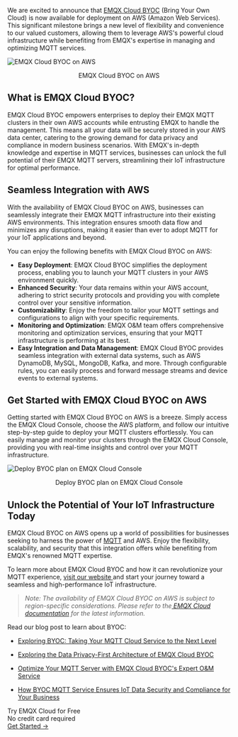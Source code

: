 We are excited to announce that [EMQX Cloud BYOC](https://www.emqx.com/en/cloud/byoc) (Bring Your Own Cloud) is now available for deployment on AWS (Amazon Web Services). This significant milestone brings a new level of flexibility and convenience to our valued customers, allowing them to leverage AWS's powerful cloud infrastructure while benefiting from EMQX's expertise in managing and optimizing MQTT services.

![EMQX Cloud BYOC on AWS](https://assets.emqx.com/images/8df47c4b82abca0d1111ad38369b4245.png)

<center>EMQX Cloud BYOC on AWS</center>

## What is EMQX Cloud BYOC?

EMQX Cloud BYOC empowers enterprises to deploy their EMQX MQTT clusters in their own AWS accounts while entrusting EMQX to handle the management. This means all your data will be securely stored in your AWS data center, catering to the growing demand for data privacy and compliance in modern business scenarios. With EMQX's in-depth knowledge and expertise in MQTT services, businesses can unlock the full potential of their EMQX MQTT servers, streamlining their IoT infrastructure for optimal performance.

## Seamless Integration with AWS

With the availability of EMQX Cloud BYOC on AWS, businesses can seamlessly integrate their EMQX MQTT infrastructure into their existing AWS environments. This integration ensures smooth data flow and minimizes any disruptions, making it easier than ever to adopt MQTT for your IoT applications and beyond.

You can enjoy the following benefits with EMQX Cloud BYOC on AWS:

- **Easy Deployment**: EMQX Cloud BYOC simplifies the deployment process, enabling you to launch your MQTT clusters in your AWS environment quickly.
- **Enhanced Security**: Your data remains within your AWS account, adhering to strict security protocols and providing you with complete control over your sensitive information.
- **Customizability**: Enjoy the freedom to tailor your MQTT settings and configurations to align with your specific requirements.
- **Monitoring and Optimization**: EMQX O&M team offers comprehensive monitoring and optimization services, ensuring that your MQTT infrastructure is performing at its best.
- **Easy Integration and Data Management**: EMQX Cloud BYOC provides seamless integration with external data systems, such as AWS DynamoDB, MySQL, MongoDB, Kafka, and more. Through configurable rules, you can easily process and forward message streams and device events to external systems.

## Get Started with EMQX Cloud BYOC on AWS

Getting started with EMQX Cloud BYOC on AWS is a breeze. Simply access the EMQX Cloud Console, choose the AWS platform, and follow our intuitive step-by-step guide to deploy your MQTT clusters effortlessly. You can easily manage and monitor your clusters through the EMQX Cloud Console, providing you with real-time insights and control over your MQTT infrastructure.

![Deploy BYOC plan on EMQX Cloud Console](https://assets.emqx.com/images/24d343cc422d82c8242da0a9556505de.png)

<center>Deploy BYOC plan on EMQX Cloud Console</center>

## Unlock the Potential of Your IoT Infrastructure Today

EMQX Cloud BYOC on AWS opens up a world of possibilities for businesses seeking to harness the power of [MQTT](https://www.emqx.com/en/blog/the-easiest-guide-to-getting-started-with-mqtt) and AWS. Enjoy the flexibility, scalability, and security that this integration offers while benefiting from EMQX's renowned MQTT expertise. 

To learn more about EMQX Cloud BYOC and how it can revolutionize your MQTT experience, [visit our website ](https://www.emqx.com/en/cloud/byoc)and start your journey toward a seamless and high-performance IoT infrastructure.

> *Note: The availability of EMQX Cloud BYOC on AWS is subject to region-specific considerations. Please refer to the*[ *EMQX Cloud documentation*](https://docs.emqx.com/en/cloud/latest/price/plans.html#byoc-plan) *for the latest information.*

Read our blog post to learn about BYOC:

- [Exploring BYOC: Taking Your MQTT Cloud Service to the Next Level](https://www.emqx.com/en/blog/exploring-byoc-taking-your-mqtt-cloud-service-to-the-next-level) 

- [Exploring the Data Privacy-First Architecture of EMQX Cloud BYOC](https://www.emqx.com/en/blog/exploring-the-data-privacy-first-architecture-of-emqx-cloud-byoc) 

- [Optimize Your MQTT Server with EMQX Cloud BYOC's Expert O&M Service](https://www.emqx.com/en/blog/optimize-your-mqtt-server-with-emqx-cloud-byoc-s-expert-o-and-m-service) 

- [How BYOC MQTT Service Ensures IoT Data Security and Compliance for Your Business](https://www.emqx.com/en/blog/how-byoc-mqtt-service-ensures-iot-data-security-and-compliance-for-your-business) 

 



<section class="promotion">
    <div>
        Try EMQX Cloud for Free
        <div class="is-size-14 is-text-normal has-text-weight-normal">No credit card required</div>
    </div>
    <a href="https://accounts.emqx.com/signup?continue=https://cloud-intl.emqx.com/console/deployments/0?oper=new" class="button is-gradient px-5">Get Started →</a>
</section>

